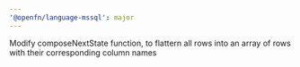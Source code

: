 ```yaml
---
'@openfn/language-mssql': major
---
```


Modify composeNextState function, to flattern all rows into an array of rows with their corresponding column names
